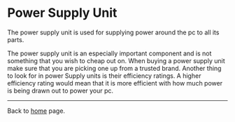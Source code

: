 # Power Supply Unit
The power supply unit is used for supplying power around the pc to all its parts.

The power supply unit is an especially important component and is not something that you wish to cheap out on. When buying a power supply unit make sure that you are picking one up from a trusted brand. Another thing to look for in power Supply units is their efficiency ratings. A higher efficiency rating would mean that it is more efficient with how much power is being drawn out to power your pc.

-----------------------
Back to [home](https://github.com/Gallade105/Gallade105/blob/main/REAMME.md) page.


